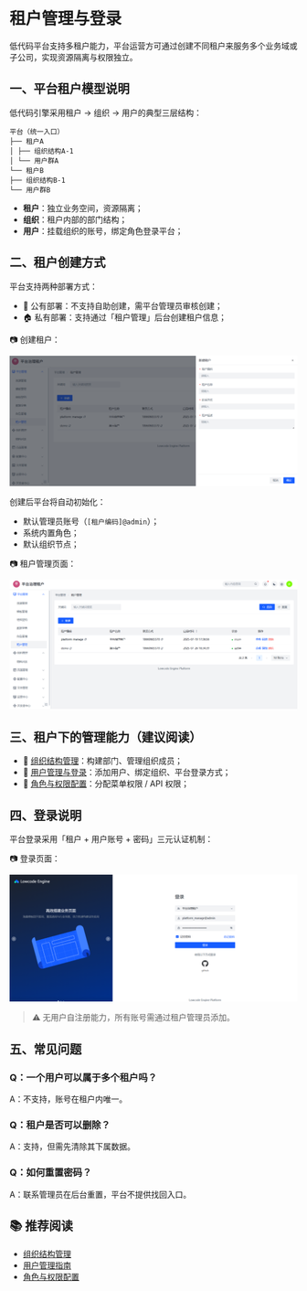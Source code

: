 # 租户管理与登录

低代码平台支持多租户能力，平台运营方可通过创建不同租户来服务多个业务域或子公司，实现资源隔离与权限独立。


## 一、平台租户模型说明

低代码引擎采用租户 → 组织 → 用户的典型三层结构：

```
平台（统一入口）
├── 租户A
│ ├── 组织结构A-1
│ └── 用户群A
└── 租户B
├── 组织结构B-1
└── 用户群B
```

- **租户**：独立业务空间，资源隔离；
- **组织**：租户内部的部门结构；
- **用户**：挂载组织的账号，绑定角色登录平台；


## 二、租户创建方式

平台支持两种部署方式：

- 🏢 公有部署：不支持自助创建，需平台管理员审核创建；
- 🏠 私有部署：支持通过「租户管理」后台创建租户信息；

📷 创建租户：

![租户创建](../images/tenant/tenant-create.png)

创建后平台将自动初始化：
- 默认管理员账号（`[租户编码]@admin`）；
- 系统内置角色；
- 默认组织节点；

📷 租户管理页面：

![租户列表](../images/tenant/tenant-list.png)


## 三、租户下的管理能力（建议阅读）

- 📂 [组织结构管理](./org.md)：构建部门、管理组织成员；
- 👤 [用户管理与登录](./user.md)：添加用户、绑定组织、平台登录方式；
- 🔐 [角色与权限配置](./role.md)：分配菜单权限 / API 权限；


## 四、登录说明

平台登录采用「租户 + 用户账号 + 密码」三元认证机制：

📷 登录页面：

![登录](../images/user/login.png)

> ⚠️ 无用户自注册能力，所有账号需通过租户管理员添加。


## 五、常见问题

### Q：一个用户可以属于多个租户吗？
A：不支持，账号在租户内唯一。

### Q：租户是否可以删除？
A：支持，但需先清除其下属数据。

### Q：如何重置密码？
A：联系管理员在后台重置，平台不提供找回入口。


## 📚 推荐阅读

- [组织结构管理](./org.md)
- [用户管理指南](./user.md)
- [角色与权限配置](./role.md)

